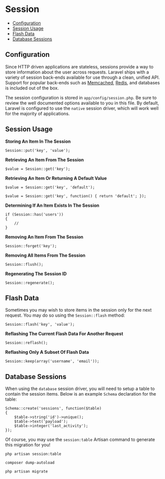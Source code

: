 # Session

- [Configuration](#configuration)
- [Session Usage](#session-usage)
- [Flash Data](#flash-data)
- [Database Sessions](#database-sessions)

<a name="configuration"></a>
## Configuration

Since HTTP driven applications are stateless, sessions provide a way to store information about the user across requests. Laravel ships with a variety of session back-ends available for use through a clean, unified API. Support for popular back-ends such as [Memcached](http://memcached.org), [Redis](http://redis.io), and databases is included out of the box.

The session configuration is stored in `app/config/session.php`. Be sure to review the well documented options available to you in this file. By default, Laravel is configured to use the `native` session driver, which will work well for the majority of applications.

<a name="session-usage"></a>
## Session Usage

<a name="storing-an-item-in-the-session"></a>
**Storing An Item In The Session**

	Session::put('key', 'value');

<a name="retrieving-an-item-from-the-session"></a>
**Retrieving An Item From The Session**

	$value = Session::get('key');

<a name="retrieving-an-item-or-returning-a-default-value"></a>
**Retrieving An Item Or Returning A Default Value**

	$value = Session::get('key', 'default');

	$value = Session::get('key', function() { return 'default'; });

<a name="determining-if-an-item-exists-in-the-session"></a>
**Determining If An Item Exists In The Session**

	if (Session::has('users'))
	{
		//
	}

<a name="removing-an-item-from-the-session"></a>
**Removing An Item From The Session**

	Session::forget('key');

<a name="removing-all-items-from-the-session"></a>
**Removing All Items From The Session**

	Session::flush();

<a name="regenerating-the-session-id"></a>
**Regenerating The Session ID**

	Session::regenerate();

<a name="flash-data"></a>
## Flash Data

Sometimes you may wish to store items in the session only for the next request. You may do so using the `Session::flash` method:

	Session::flash('key', 'value');

<a name="reflashing-the-current-flash-data-for-another-request"></a>
**Reflashing The Current Flash Data For Another Request**

	Session::reflash();

<a name="reflashing-only-a-subset-of-flash-data"></a>
**Reflashing Only A Subset Of Flash Data**

	Session::keep(array('username', 'email'));

<a name="database-sessions"></a>
## Database Sessions

When using the `database` session driver, you will need to setup a table to contain the session items. Below is an example `Schema` declaration for the table:

	Schema::create('sessions', function($table)
	{
		$table->string('id')->unique();
		$table->text('payload');
		$table->integer('last_activity');
	});

Of course, you may use the `session:table` Artisan command to generate this migration for you!

	php artisan session:table

	composer dump-autoload

	php artisan migrate